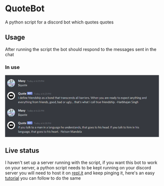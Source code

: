 # QuoteBot
A python script for a discord bot which quotes quotes

## Usage 
After running the script the bot should respond to the messages sent in the chat

### In use

![alt text](usage.png)

## Live status
I haven't set up a server running with the script, if you want this bot to work on your server, a python script needs to be kept running on your discord server you will need to host it on [repl.it](https://repl.it/) and keep pinging it, here's an easy [tutorial](https://www.freecodecamp.org/news/create-a-discord-bot-with-python/) you can follow to do the same

